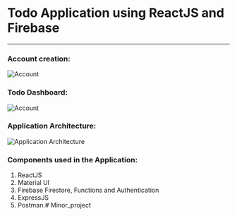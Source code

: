 # Todo Application using ReactJS and Firebase

-----

### Account creation:

![Account](doc/images/Account.gif)

### Todo Dashboard:

![Account](doc/images/Todo.gif)


### Application Architecture:

![Application Architecture](doc/images/TodoApp.png)

### Components used in the Application:

1. ReactJS
2. Material UI
3. Firebase Firestore, Functions and Authentication
4. ExpressJS
5. Postman.# Minor_project
